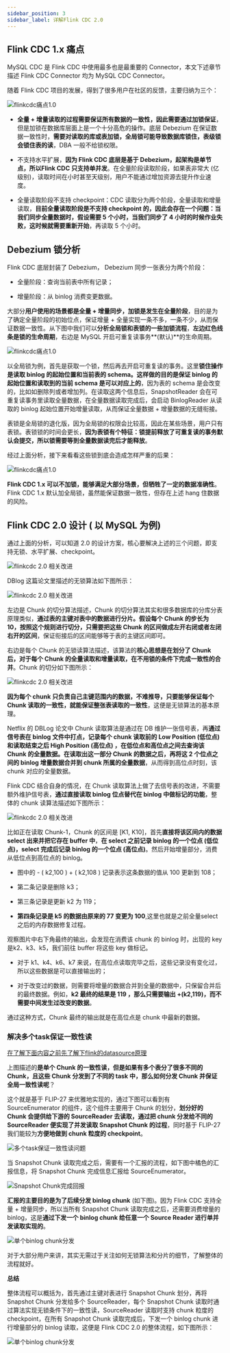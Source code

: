 ```yaml
---
sidebar_position: 3
sidebar_label: 详解Flink CDC 2.0
---
```

## Flink CDC 1.x 痛点
MySQL CDC 是 Flink CDC 中使用最多也是最重要的 Connector，本文下述章节描述 Flink CDC Connector 均为 MySQL CDC Connector。

随着 Flink CDC 项目的发展，得到了很多用户在社区的反馈，主要归纳为三个：

![flinkcdc痛点1.0](./img/tongdian.jpg)

- **全量 + 增量读取的过程需要保证所有数据的一致性，因此需要通过加锁保证**，但是加锁在数据库层面上是一个十分高危的操作。底层 Debezium 在保证数据一致性时，**需要对读取的库或表加锁，全局锁可能导致数据库锁住，表级锁会锁住表的读**，DBA 一般不给锁权限。


- 不支持水平扩展，**因为 Flink CDC 底层是基于 Debezium，起架构是单节点，所以Flink CDC 只支持单并发**。在全量阶段读取阶段，如果表非常大 (亿级别)，读取时间在小时甚至天级别，用户不能通过增加资源去提升作业速度。


- 全量读取阶段不支持 checkpoint：CDC 读取分为两个阶段，全量读取和增量读取，**目前全量读取阶段是不支持 checkpoint 的，因此会存在一个问题：当我们同步全量数据时，假设需要 5 个小时，当我们同步了 4 小时的时候作业失败，这时候就需要重新开始**，再读取 5 个小时。

## Debezium 锁分析

Flink CDC 底层封装了 Debezium， Debezium 同步一张表分为两个阶段：

- 全量阶段：查询当前表中所有记录；

- 增量阶段：从 binlog 消费变更数据。

大部分**用户使用的场景都是全量 + 增量同步，加锁是发生在全量阶段**，目的是为了确定全量阶段的初始位点，保证增量 + 全量实现一条不多，一条不少，从而保证数据一致性。从下图中我们可以**分析全局锁和表锁的一些加锁流程**，**左边红色线条是锁的生命周期**，右边是 MySQL 开启可重复读事务**(默认)**的生命周期。

![flinkcdc痛点1.0](./img/cnVrpoh1678874504JG.png)

以全局锁为例，首先是获取一个锁，然后再去开启可重复读的事务。这里**锁住操作是读取 binlog 的起始位置和当前表的 schema。这样做的目的是保证 binlog 的起始位置和读取到的当前 schema 是可以对应上的**，因为表的 schema 是会改变的，比如如删除列或者增加列。在读取这两个信息后，SnapshotReader 会在可重复读事务里读取全量数据，在全量数据读取完成后，会启动 BinlogReader 从读取的 binlog 起始位置开始增量读取，从而保证全量数据 + 增量数据的无缝衔接。

表锁是全局锁的退化版，因为全局锁的权限会比较高，因此在某些场景，用户只有表锁。表锁锁的时间会更长，**因为表锁有个特征：锁提前释放了可重复读的事务默认会提交，所以锁需要等到全量数据读完后才能释放**。

经过上面分析，接下来看看这些锁到底会造成怎样严重的后果：

![flinkcdc痛点1.0](./img/yingxian.jpg)

**Flink CDC 1.x 可以不加锁，能够满足大部分场景，但牺牲了一定的数据准确性**。Flink CDC 1.x 默认加全局锁，虽然能保证数据一致性，但存在上述 hang 住数据的风险。

## Flink CDC 2.0 设计 ( 以 MySQL 为例)

通过上面的分析，可以知道 2.0 的设计方案，核心要解决上述的三个问题，即支持无锁、水平扩展、checkpoint。

![flinkcdc 2.0 相关改进](./img/wusuo.jpg)

DBlog 这篇论文里描述的无锁算法如下图所示：

![flinkcdc 2.0 相关改进](./img/dlogsuanfa.jpg)

左边是 Chunk 的切分算法描述，Chunk 的切分算法其实和很多数据库的分库分表原理类似，**通过表的主键对表中的数据进行分片。假设每个 Chunk 的步长为 10，按照这个规则进行切分，只需要把这些 Chunk 的区间做成左开右闭或者左闭右开的区间**，保证衔接后的区间能够等于表的主键区间即可。

右边是每个 Chunk 的无锁读算法描述，该算法的**核心思想是在划分了 Chunk 后，对于每个 Chunk 的全量读取和增量读取，在不用锁的条件下完成一致性的合并**。Chunk 的切分如下图所示：

![flinkcdc 2.0 相关改进](./img/sheji.jpg)

**因为每个 chunk 只负责自己主键范围内的数据，不难推导，只要能够保证每个 Chunk 读取的一致性，就能保证整张表读取的一致性**，这便是无锁算法的基本原理。

Netflix 的 DBLog 论文中 Chunk 读取算法是通过在 DB 维护一张信号表，再**通过信号表在 binlog 文件中打点，记录每个 chunk 读取前的 Low Position (低位点) 和读取结束之后 High Position (高位点) ，在低位点和高位点之间去查询该 Chunk 的全量数据。在读取出这一部分 Chunk 的数据之后，再将这 2 个位点之间的 binlog 增量数据合并到 chunk 所属的全量数据**，从而得到高位点时刻，该 chunk 对应的全量数据。

Flink CDC 结合自身的情况，在 Chunk 读取算法上做了去信号表的改进，不需要额外维护信号表，**通过直接读取 binlog 位点替代在 binlog 中做标记的功能**，整体的 chunk 读算法描述如下图所示：

![flinkcdc 2.0 相关改进](./img/binglogduqu.jpg)

比如正在读取 Chunk-1，Chunk 的区间是 [K1, K10]，首先**直接将该区间内的数据 select 出来并把它存在 buffer 中**，**在 select 之前记录 binlog 的一个位点 (低位点)，select 完成后记录 binlog 的一个位点 (高位点)**。然后开始增量部分，消费从低位点到高位点的 binlog。

- 图中的 - ( k2,100 ) + ( k2,108 ) 记录表示这条数据的值从 100 更新到 108；

- 第二条记录是删除 k3；

- 第三条记录是更新 k2 为 119；

- **第四条记录是 k5 的数据由原来的 77 变更为 100**,这里也就是之前全量select之后的内存数据修复过程。

观察图片中右下角最终的输出，会发现在消费该 chunk 的 binlog 时，出现的 key 是k2、k3、k5，我们前往 buffer 将这些 key 做标记。

- 对于 k1、k4、k6、k7 来说，在高位点读取完毕之后，这些记录没有变化过，所以这些数据是可以直接输出的；

- 对于改变过的数据，则需要将增量的数据合并到全量的数据中，只保留合并后的最终数据。例如，**k2 最终的结果是 119 ，那么只需要输出 +(k2,119)，而不需要中间发生过改变的数据**。

通过这种方式，Chunk 最终的输出就是在高位点是 chunk 中最新的数据。

### 解决多个task保证一致性读


[在了解下面内容之前先了解下flink的datasource原理](https://nightlies.apache.org/flink/flink-docs-release-1.17/docs/dev/datastream/sources/)

上图描述的**是单个 Chunk 的一致性读，但是如果有多个表分了很多不同的 Chunk，且这些 Chunk 分发到了不同的 task 中，那么如何分发 Chunk 并保证全局一致性读呢**？

这个就是基于 FLIP-27 来优雅地实现的，通过下图可以看到有 SourceEnumerator 的组件，这个组件主要用于 Chunk 的划分，**划分好的 Chunk 会提供给下游的 SourceReader 去读取，通过把 chunk 分发给不同的 SourceReader 便实现了并发读取 Snapshot Chunk 的过程**，同时基于 FLIP-27 我们能较为**方便地做到 chunk 粒度的 checkpoint**。

![多个task保证一致性读问题](./img/duogetask.jpg)

当 Snapshot Chunk 读取完成之后，需要有一个汇报的流程，如下图中橘色的汇报信息，将 Snapshot Chunk 完成信息汇报给 SourceEnumerator。

![Snapshot Chunk完成回报](./img/huibao.jpg)

**汇报的主要目的是为了后续分发 binlog chunk** (如下图)。因为 Flink CDC 支持全量 + 增量同步，所以当所有 Snapshot Chunk 读取完成之后，还需要消费增量的 binlog，这是**通过下发一个 binlog chunk 给任意一个 Source Reader 进行单并发读取实现的**。

![单个binlog chunk分发](./img/danfenfa.png)

对于大部分用户来讲，其实无需过于关注如何无锁算法和分片的细节，了解整体的流程就好。

**总结**

整体流程可以概括为，首先通过主键对表进行 Snapshot Chunk 划分，再将 Snapshot Chunk 分发给多个 SourceReader，每个 Snapshot Chunk 读取时通过算法实现无锁条件下的一致性读，SourceReader 读取时支持 chunk 粒度的 checkpoint，在所有 Snapshot Chunk 读取完成后，下发一个 binlog chunk 进行增量部分的 binlog 读取，这便是 Flink CDC 2.0 的整体流程，如下图所示：

![单个binlog chunk分发](./img/zongjie.png)


